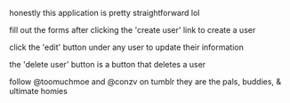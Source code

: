 honestly this application is pretty straightforward lol

fill out the forms after clicking the 'create user' link to create a user

click the 'edit' button under any user to update their information

the 'delete user' button is a button that deletes a user

follow @toomuchmoe and @conzv on tumblr they are the pals, buddies, & ultimate homies
